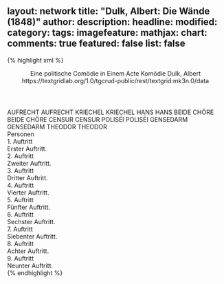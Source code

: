 layout: network
title: "Dulk, Albert: Die Wände (1848)"
author:
description:
headline:
modified:
category:
tags:
imagefeature:
mathjax:
chart:
comments: true
featured: false
list: false
---
{% highlight xml %}
<?xml-model href="https://raw.githubusercontent.com/DLiNa/project/master/rules/lina.rnc"?><?xml-model href="https://raw.githubusercontent.com/DLiNa/project/master/rules/lina.sch"?>
<play xmlns="http://lina.digital">
  <header>
    <title>Die Wände</title>
  	<subtitle>Eine politische Comödie in Einem Acte</subtitle>
  	<genretitle>Komödie</genretitle>
    <author>Dulk, Albert</author>
  	<date when="1848" type="print"/>
  	<source>https://textgridlab.org/1.0/tgcrud-public/rest/textgrid:mk3n.0/data</source>
  </header>
  <personae>
    <character>
      <name>AUFRECHT</name>
      <alias xml:id="aufrecht">
        <name>AUFRECHT</name>
      </alias>
    </character>
    <character>
      <name>KRIECHEL</name>
      <alias xml:id="kriechel">
        <name>KRIECHEL</name>
      </alias>
    </character>
    <character>
      <name>HANS</name>
      <alias xml:id="hans">
        <name>HANS</name>
      </alias>
    </character>
    <character>
      <name>BEIDE CHÖRE</name>
      <alias xml:id="beide_chöre">
        <name>BEIDE CHÖRE</name>
      </alias>
    </character>
    <character>
      <name>CENSUR</name>
      <alias xml:id="censur">
        <name>CENSUR</name>
      </alias>
    </character>
    <character>
      <name>POLISËI</name>
      <alias xml:id="polisëi">
        <name>POLISËI</name>
      </alias>
    </character>
    <character>
      <name>GENSEDARM</name>
      <alias xml:id="gensedarm">
        <name>GENSEDARM</name>
      </alias>
    </character>
    <character>
      <name>THEODOR</name>
      <alias xml:id="theodor">
        <name>THEODOR</name>
      </alias>
    </character>
  </personae>
  <text>
    <div>
      <head>Personen</head>
    </div>
    <div>
      <head>1. Auftritt</head>
      <div>
        <head>Erster Auftritt.</head>
        <sp who="#aufrecht">
          <amount n="39" unit="speech_acts"/>
          <amount n="521" unit="words"/>
          <amount n="71" unit="lines"/>
          <amount n="2964" unit="chars"/>
        </sp>
        <sp who="#kriechel">
          <amount n="23" unit="speech_acts"/>
          <amount n="618" unit="words"/>
          <amount n="73" unit="lines"/>
          <amount n="3569" unit="chars"/>
        </sp>
        <sp who="#hans">
          <amount n="17" unit="speech_acts"/>
          <amount n="455" unit="words"/>
          <amount n="49" unit="lines"/>
          <amount n="2409" unit="chars"/>
        </sp>
      </div>
    </div>
    <div>
      <head>2. Auftritt</head>
      <div>
        <head>Zweiter Auftritt.</head>
        <sp who="#kriechel">
          <amount n="4" unit="speech_acts"/>
          <amount n="141" unit="words"/>
          <amount n="16" unit="lines"/>
          <amount n="800" unit="chars"/>
        </sp>
        <sp who="#hans">
          <amount n="5" unit="speech_acts"/>
          <amount n="73" unit="words"/>
          <amount n="8" unit="lines"/>
          <amount n="352" unit="chars"/>
        </sp>
        <sp who="#aufrecht">
          <amount n="4" unit="speech_acts"/>
          <amount n="35" unit="words"/>
          <amount n="5" unit="lines"/>
          <amount n="153" unit="chars"/>
        </sp>
      </div>
    </div>
    <div>
      <head>3. Auftritt</head>
      <div>
        <head>Dritter Auftritt.</head>
        <sp who="#beide_chöre">
          <amount n="2" unit="speech_acts"/>
          <amount n="284" unit="words"/>
          <amount n="32" unit="lines"/>
          <amount n="1675" unit="chars"/>
        </sp>
      </div>
    </div>
    <div>
      <head>4. Auftritt</head>
      <div>
        <head>Vierter Auftritt.</head>
        <sp who="#censur">
          <amount n="13" unit="speech_acts"/>
          <amount n="291" unit="words"/>
          <amount n="35" unit="lines"/>
          <amount n="1634" unit="chars"/>
        </sp>
        <sp who="#polisëi">
          <amount n="22" unit="speech_acts"/>
          <amount n="311" unit="words"/>
          <amount n="45" unit="lines"/>
          <amount n="1793" unit="chars"/>
        </sp>
        <sp who="#gensedarm">
          <amount n="6" unit="speech_acts"/>
          <amount n="26" unit="words"/>
          <amount n="6" unit="lines"/>
          <amount n="131" unit="chars"/>
        </sp>
        <sp who="#hans">
          <amount n="24" unit="speech_acts"/>
          <amount n="751" unit="words"/>
          <amount n="87" unit="lines"/>
          <amount n="4148" unit="chars"/>
        </sp>
        <sp who="#aufrecht">
          <amount n="24" unit="speech_acts"/>
          <amount n="253" unit="words"/>
          <amount n="41" unit="lines"/>
          <amount n="1442" unit="chars"/>
        </sp>
        <sp who="#kriechel">
          <amount n="7" unit="speech_acts"/>
          <amount n="63" unit="words"/>
          <amount n="11" unit="lines"/>
          <amount n="345" unit="chars"/>
        </sp>
      </div>
    </div>
    <div>
      <head>5. Auftritt</head>
      <div>
        <head>Fünfter Auftritt.</head>
        <sp who="#aufrecht">
          <amount n="12" unit="speech_acts"/>
          <amount n="83" unit="words"/>
          <amount n="17" unit="lines"/>
          <amount n="490" unit="chars"/>
        </sp>
        <sp who="#hans">
          <amount n="12" unit="speech_acts"/>
          <amount n="416" unit="words"/>
          <amount n="54" unit="lines"/>
          <amount n="2354" unit="chars"/>
        </sp>
      </div>
    </div>
    <div>
      <head>6. Auftritt</head>
      <div>
        <head>Sechster Auftritt.</head>
        <sp who="#beide_chöre">
          <amount n="3" unit="speech_acts"/>
          <amount n="20" unit="words"/>
          <amount n="4" unit="lines"/>
          <amount n="108" unit="chars"/>
        </sp>
        <sp who="#hans">
          <amount n="3" unit="speech_acts"/>
          <amount n="481" unit="words"/>
          <amount n="56" unit="lines"/>
          <amount n="2680" unit="chars"/>
        </sp>
      </div>
    </div>
    <div>
      <head>7. Auftritt</head>
      <div>
        <head>Siebenter Auftritt.</head>
        <sp who="#hans">
          <amount n="4" unit="speech_acts"/>
          <amount n="108" unit="words"/>
          <amount n="11" unit="lines"/>
          <amount n="593" unit="chars"/>
        </sp>
        <sp who="#theodor">
          <amount n="4" unit="speech_acts"/>
          <amount n="76" unit="words"/>
          <amount n="9" unit="lines"/>
          <amount n="417" unit="chars"/>
        </sp>
      </div>
    </div>
    <div>
      <head>8. Auftritt</head>
      <div>
        <head>Achter Auftritt.</head>
        <sp who="#hans">
          <amount n="3" unit="speech_acts"/>
          <amount n="265" unit="words"/>
          <amount n="25" unit="lines"/>
          <amount n="1428" unit="chars"/>
        </sp>
        <sp who="#theodor">
          <amount n="3" unit="speech_acts"/>
          <amount n="142" unit="words"/>
          <amount n="14" unit="lines"/>
          <amount n="820" unit="chars"/>
        </sp>
      </div>
    </div>
    <div>
      <head>9. Auftritt</head>
      <div>
        <head>Neunter Auftritt.</head>
        <sp who="#aufrecht">
          <amount n="1" unit="speech_acts"/>
          <amount n="51" unit="words"/>
          <amount n="5" unit="lines"/>
          <amount n="290" unit="chars"/>
        </sp>
        <sp who="#theodor">
          <amount n="1" unit="speech_acts"/>
          <amount n="30" unit="words"/>
          <amount n="5" unit="lines"/>
          <amount n="153" unit="chars"/>
        </sp>
        <sp who="#hans">
          <amount n="1" unit="speech_acts"/>
          <amount n="17" unit="words"/>
          <amount n="2" unit="lines"/>
          <amount n="90" unit="chars"/>
        </sp>
      </div>
    </div>
  </text>
</play>
{% endhighlight %}